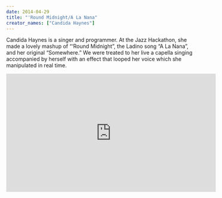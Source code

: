 ```yaml
---
date: 2014-04-29
title: "'Round Midnight/A La Nana"
creator_names: ["Candida Haynes"]
---
```


Candida Haynes is a singer and programmer. At the Jazz Hackathon, she made a lovely mashup of “‘Round Midnight”, the Ladino song “A La Nana”, and her original “Somewhere.” We were treated to her live a capella singing accompanied by herself with an effect that looped her voice which she manipulated in real time.

<iframe width="560" height="315" src="https://www.youtube.com/embed/0Qgduj1JQcM" frameborder="0" allowfullscreen></iframe>